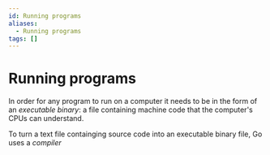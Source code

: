 ```yaml
---
id: Running programs
aliases:
  - Running programs
tags: []
---
```


# Running programs

In order for any program to run on a computer it needs to be in the form of an *executable binary*:
a file containing machine code that the computer's CPUs can understand.

To turn a text file containging source code into an executable binary file, Go uses a *compiler*

